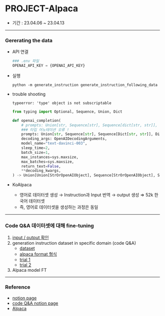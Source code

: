 # PROJECT-Alpaca

- 기간 : 23.04.06 ~ 23.04.13

----
### Gererating the data

- API 연결

    ```python
    ### .env 파일
    OPENAI_API_KEY = {OPENAI_API_KEY}
    ```

- 실행

    ```python -m generate_instruction generate_instruction_following_data```

- trouble shooting

    `typeerror: 'type' object is not subscriptable`

    ```python
    from typing import Optional, Sequence, Union, Dict

    def openai_completion(
        # prompts: Union[str, Sequence[str], Sequence[dict[str, str]], dict[str, str]],
        ### 타입 어노테이션 오류 !
        prompts: Union[str, Sequence[str], Sequence[Dict[str, str]], Dict[str, str]],
        decoding_args: OpenAIDecodingArguments,
        model_name="text-davinci-003",
        sleep_time=2,
        batch_size=1,
        max_instances=sys.maxsize,
        max_batches=sys.maxsize,
        return_text=False,
        **decoding_kwargs,
    ) -> Union[Union[StrOrOpenAIObject], Sequence[StrOrOpenAIObject], Sequence[Sequence[StrOrOpenAIObject]],]:
    ```

- KoAlpaca
  - 영어로 데이터셋 생성 → Instruction과 Input 번역 → output 생성 ⇒ 52k 한국어 데이터셋
  - 즉, 영어로 데이터셋을 생성하는 과정은 동일

----

### Code Q&A 데이터셋에 대해 fine-tuning

1. [input / output 확인](https://github.com/Chaewon-Leee/PROJECT-Alpaca/blob/main/Check_Input%26Output.ipynb)
2. generation instruction dataset in specific domain (code Q&A)
    - [dataset](https://github.com/jadecxliu/codeqa)
    - [alpaca format 형식](https://github.com/Chaewon-Leee/PROJECT-Alpaca/blob/main/code_alpaca/make_dataset.py)
    - [trial 1](https://github.com/Chaewon-Leee/PROJECT-Alpaca/blob/main/code_alpaca/code_regens/code_regen_trial_1.json)
    - [trial 2](https://github.com/Chaewon-Leee/PROJECT-Alpaca/blob/main/code_alpaca/code_regens/code_regen_trial_2.json)
3. Alpaca model FT

----
### Reference
- [notion page](https://royal-tiger-88d.notion.site/Alpaca-KoAlpaca-b7584b13b81c45f0bdd2ca1a62d29707)
- [code Q&A notion page](https://www.notion.so/Alpaca-model-in-specific-domain-code-Q-A-6f3c8647f79c4c7585c65ad739fa1394?pvs=4)
- [Alpaca](https://github.com/tatsu-lab/stanford_alpaca)